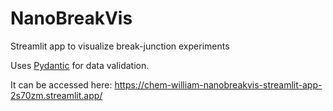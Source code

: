 # NanoBreakVis
Streamlit app to visualize break-junction experiments

Uses [Pydantic](https://docs.pydantic.dev/) for data validation.


It can be accessed here: https://chem-william-nanobreakvis-streamlit-app-2s70zm.streamlit.app/
